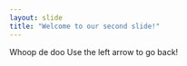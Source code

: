 ```yaml
---
layout: slide
title: "Welcome to our second slide!"
---
```

Whoop de doo
Use the left arrow to go back!
